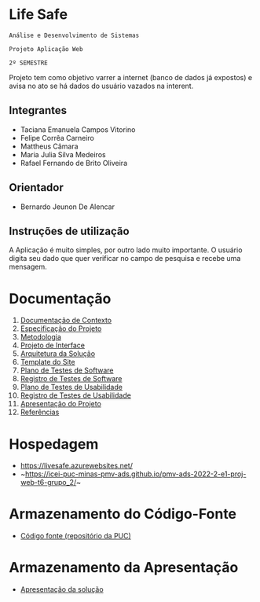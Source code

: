 # Life Safe

`Análise e Desenvolvimento de Sistemas`

`Projeto Aplicação Web`

`2º SEMESTRE`

Projeto tem como objetivo varrer a internet (banco de dados já expostos) e avisa no ato se há dados do usuário vazados na interent.

## Integrantes

* Taciana Emanuela Campos Vitorino
* Felipe Corrêa Carneiro
* Mattheus Câmara
* Maria Julia Silva Medeiros 
* Rafael Fernando de Brito Oliveira

## Orientador

* Bernardo Jeunon De Alencar

## Instruções de utilização

A Aplicação é muito simples, por outro lado muito importante. O usuário digita seu dado que quer verificar no campo de pesquisa e recebe uma mensagem.

# Documentação

<ol>
<li><a href="docs/01-Documentação de Contexto.md"> Documentação de Contexto</a></li>
<li><a href="docs/02-Especificação do Projeto.md"> Especificação do Projeto</a></li>
<li><a href="docs/03-Metodologia.md"> Metodologia</a></li>
<li><a href="docs/04-Projeto de Interface.md"> Projeto de Interface</a></li>
<li><a href="docs/05-Arquitetura da Solução.md"> Arquitetura da Solução</a></li>
<li><a href="docs/06-Template Padrão da Aplicação.md"> Template do Site</a></li>
<li><a href="docs/07-Programação de Funcionalidades.md"> Plano de Testes de Software</a></li>
<li><a href="docs/08-Plano de Testes de Software.md"> Registro de Testes de Software</a></li>
<li><a href="docs/09-Registro de Testes de Software.md"> Plano de Testes de Usabilidade</a></li>
<li><a href="docs/10-Plano de Testes de Usabilidade.md"> Registro de Testes de Usabilidade</a></li>
<li><a href="docs/12-Apresentação do Projeto.md"> Apresentação do Projeto</a></li>
<li><a href="docs/13-Referências.md"> Referências</a></li>
</ol>

# Hospedagem

* https://livesafe.azurewebsites.net/
* ~https://icei-puc-minas-pmv-ads.github.io/pmv-ads-2022-2-e1-proj-web-t6-grupo_2/~

# Armazenamento do Código-Fonte

* [Código fonte (repositório da PUC)](https://github.com/ICEI-PUC-Minas-PMV-ADS/pmv-ads-2023-1-e2-proj-int-t6-livesafe/edit/main/README.md)

# Armazenamento da Apresentação

* <a href="presentation/README.md">Apresentação da solução</a>
